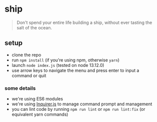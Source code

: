 # ship

> Don't spend your entire life building a ship, without ever tasting the salt of the ocean.

## setup

- clone the repo
- run `npm install` (if you're using npm, otherwise `yarn`)
- launch `node index.js` (tested on node 13.12.0)
- use arrow keys to navigate the menu and press enter to input a command or quit

### some details

- we're using ES6 modules
- we're using [Inquirer.js](https://github.com/SBoudrias/Inquirer.js#readme) to manage command prompt and management
- you can lint code by running `npm run lint` or `npm run lint:fix` (or equivalent yarn commands)
